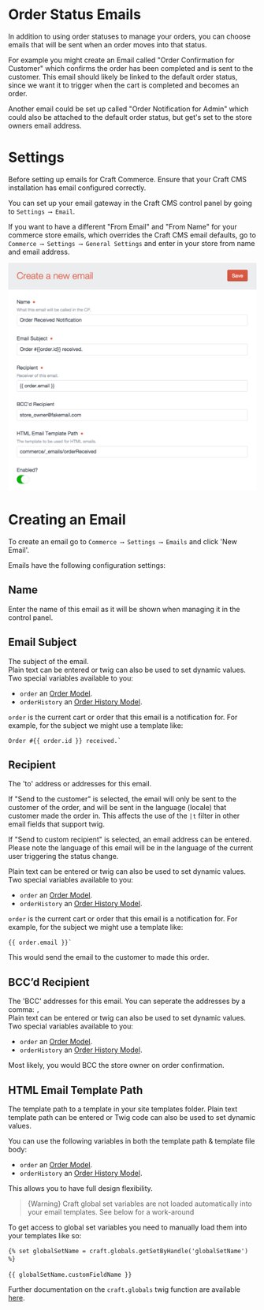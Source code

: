 # Order Status Emails

In addition to using order statuses to manage your orders, you can choose emails that will be sent when an order moves into that status.

For example you might create an Email called "Order Confirmation for Customer" which confirms the order has been completed and is sent to the customer. This email should likely be linked to the default order status, since we want it to trigger when the cart is completed and becomes an order.

Another email could be set up called "Order Notification for Admin" which could also be attached to the default order status, but get's set to the store owners email address.

# Settings

Before setting up emails for Craft Commerce. Ensure that your Craft CMS installation has email configured correctly.

You can set up your email gateway in the Craft CMS control panel by going to `Settings ⟶ Email`.

If you want to have a different "From Email" and "From Name" for your commerce store emails, which overrides the Craft CMS email defaults, go to `Commerce ⟶ Settings ⟶ General Settings` and enter in your store from name and email address.

<img src="assets/new-email-settings.png" width="645" alt="New Email Settings.">

# Creating an Email

To create an email go to `Commerce ⟶ Settings ⟶ Emails` and click 'New Email'.

Emails have the following configuration settings:

## Name

Enter the name of this email as it will be shown when managing it in the control panel.

## Email Subject

The subject of the email.  
Plain text can be entered or twig can also be used to set dynamic values.
Two special variables available to you:

- `order` an [Order Model](order-model.md).
- `orderHistory` an [Order History Model](order-history-model.md).

`order` is the current cart or order that this email is a notification for. For example, for the subject we might use a template like:

```twig
Order #{{ order.id }} received.`
```

## Recipient

The 'to' address or addresses for this email.

If "Send to the customer" is selected, the email will only be sent to the customer of the order, and will be sent in the language (locale) that customer made the order in. This affects the use of the `|t` filter in other email fields  that support twig.

If "Send to custom recipient" is selected, an email address can be entered. Please note the language of this email will be in the language of the current user triggering the status change.

Plain text can be entered or twig can also be used to set dynamic values.
Two special variables available to you:

- `order` an [Order Model](order-model.md).
- `orderHistory` an [Order History Model](order-history-model.md).

`order` is the current cart or order that this email is a notification for. For example, for the subject we might use a template like:

```twig
{{ order.email }}`
```

This would send the email to the customer to made this order.

## BCC’d Recipient

The 'BCC' addresses for this email. You can seperate the addresses by a comma: `,`  
Plain text can be entered or twig can also be used to set dynamic values.
Two special variables available to you:

- `order` an [Order Model](order-model.md).
- `orderHistory` an [Order History Model](order-history-model.md).

Most likely, you would BCC the store owner on order confirmation.

## HTML Email Template Path

The template path to a template in your site templates folder.
Plain text template path can be entered or Twig code can also be used to set dynamic values.

You can use the following variables in both the template path & template file body:

- `order` an [Order Model](order-model.md).
- `orderHistory` an [Order History Model](order-history-model.md).

This allows you to have full design flexibility.

>{Warning} Craft global set variables are not loaded automatically into your email templates. See below for a work-around

To get access to global set variables you need to manually load them into your templates like so:

```
{% set globalSetName = craft.globals.getSetByHandle('globalSetName') %}

{{ globalSetName.customFieldName }}
```

Further documentation on the `craft.globals` twig function are available [here](https://craftcms.com/docs/templating/craft.globals).
